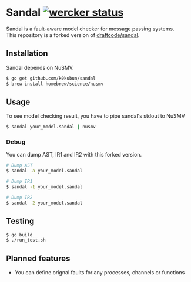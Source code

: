 # Sandal [![wercker status](https://app.wercker.com/status/f1cc50a0555ac54c4fdbd31bb15c3fba/s "wercker status")](https://app.wercker.com/project/bykey/f1cc50a0555ac54c4fdbd31bb15c3fba)

Sandal is a fault-aware model checker for message passing systems.  
This repository is a forked version of [draftcode/sandal](https://github.com/draftcode/sandal).

## Installation

Sandal depends on NuSMV.

```bash
$ go get github.com/k0kubun/sandal
$ brew install homebrew/science/nusmv
```

## Usage

To see model checking result, you have to pipe sandal's stdout to NuSMV

```bash
$ sandal your_model.sandal | nusmv
```

### Debug

You can dump AST, IR1 and IR2 with this forked version.

```bash
# Dump AST
$ sandal -a your_model.sandal

# Dump IR1
$ sandal -1 your_model.sandal

# Dump IR2
$ sandal -2 your_model.sandal
```

## Testing

```bash
$ go build
$ ./run_test.sh
```

## Planned features

- You can define orignal faults for any processes, channels or functions
